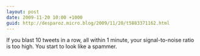 ```yaml
---
layout: post
date: 2009-11-20 10:00 +1000
guid: http://desparoz.micro.blog/2009/11/20/t5883371162.html
---
```

If you blast 10 tweets in a row, all within 1 minute, your signal-to-noise ratio is too high. You start to look like a spammer.
